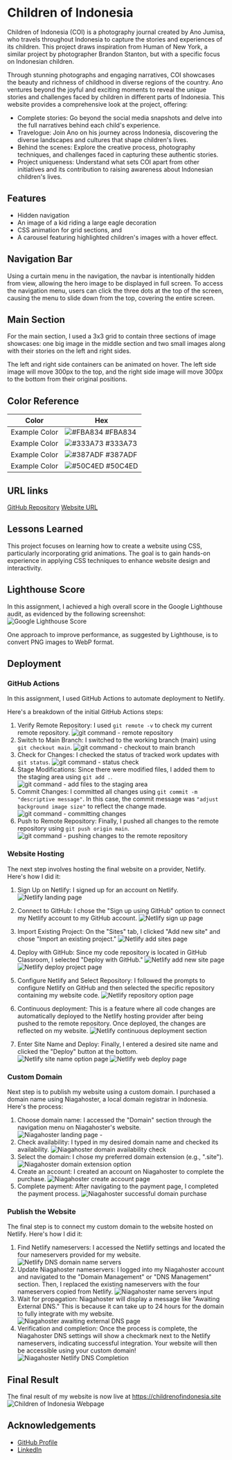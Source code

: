 # Children of Indonesia

Children of Indonesia (COI) is a photography journal created by Ano Jumisa, who travels throughout Indonesia to capture the stories and experiences of its children. This project draws inspiration from Human of New York, a similar project by photographer Brandon Stanton, but with a specific focus on Indonesian children.

Through stunning photographs and engaging narratives, COI showcases the beauty and richness of childhood in diverse regions of the country. Ano ventures beyond the joyful and exciting moments to reveal the unique stories and challenges faced by children in different parts of Indonesia. This website provides a comprehensive look at the project, offering:

-   Complete stories: Go beyond the social media snapshots and delve into the full narratives behind each child's experience.
-   Travelogue: Join Ano on his journey across Indonesia, discovering the diverse landscapes and cultures that shape children's lives.
-   Behind the scenes: Explore the creative process, photography techniques, and challenges faced in capturing these authentic stories.
-   Project uniqueness: Understand what sets COI apart from other initiatives and its contribution to raising awareness about Indonesian children's lives.

## Features

-   Hidden navigation
-   An image of a kid riding a large eagle decoration
-   CSS animation for grid sections, and
-   A carousel featuring highlighted children's images with a hover effect.

## Navigation Bar

Using a curtain menu in the navigation, the navbar is intentionally hidden from view, allowing the hero image to be displayed in full screen. To access the navigation menu, users can click the three dots at the top of the screen, causing the menu to slide down from the top, covering the entire screen.

## Main Section

For the main section, I used a 3x3 grid to contain three sections of image showcases: one big image in the middle section and two small images along with their stories on the left and right sides.

The left and right side containers can be animated on hover. The left side image will move 300px to the top, and the right side image will move 300px to the bottom from their original positions.

## Color Reference

| Color         | Hex                                                              |
| ------------- | ---------------------------------------------------------------- |
| Example Color | ![#FBA834](https://via.placeholder.com/10/FBA834?text=+) #FBA834 |
| Example Color | ![#333A73](https://via.placeholder.com/10/333A73?text=+) #333A73 |
| Example Color | ![#387ADF](https://via.placeholder.com/10/387ADF?text=+) #387ADF |
| Example Color | ![#50C4ED](https://via.placeholder.com/10/50C4ED?text=+) #50C4ED |

## URL links

[GitHub Repository](https://github.com/RevoU-FSSE-4/module-2-anojumisa)
[Website URL](https://childrenofindonesia.site/)

## Lessons Learned

This project focuses on learning how to create a website using CSS, particularly incorporating grid animations. The goal is to gain hands-on experience in applying CSS techniques to enhance website design and interactivity.

## Lighthouse Score

In this assignment, I achieved a high overall score in the Google Lighthouse audit, as evidenced by the following screenshot:
![Google Lighthouse Score](/readme%20assets/Screenshot%202024-03-01%20195201.png)

One approach to improve performance, as suggested by Lighthouse, is to convert PNG images to WebP format.

## Deployment

### GitHub Actions

In this assignment, I used GitHub Actions to automate deployment to Netlify.

Here's a breakdown of the initial GitHub Actions steps:

1. Verify Remote Repository: I used `git remote -v` to check my current remote repository.
   ![git command - remote repository](/readme%20assets/Screenshot%202024-02-29%20195019.png)
2. Switch to Main Branch: I switched to the working branch (main) using `git checkout main`.
   ![git command - checkout to main branch](/readme%20assets/Screenshot%202024-02-29%20190605.png)
3. Check for Changes: I checked the status of tracked work updates with `git status`.
   ![git command - status check](/readme%20assets/Screenshot%202024-02-29%20190825.png)
4. Stage Modifications: Since there were modified files, I added them to the staging area using `git add .`.
   ![git command - add files to the staging area](/readme%20assets/Screenshot%202024-02-29%20194754.png)
5. Commit Changes: I committed all changes using `git commit -m "descriptive message"`. In this case, the commit message was `"adjust background image size"` to reflect the change made.
   ![git command - committing changes](/readme%20assets/Screenshot%202024-02-29%20195048.png)
6. Push to Remote Repository: Finally, I pushed all changes to the remote repository using `git push origin main`.
   ![git command - pushing changes to the remote repository](/readme%20assets/Screenshot%202024-02-29%20195117.png)

### Website Hosting

The next step involves hosting the final website on a provider, Netlify. Here's how I did it:

1. Sign Up on Netlify: I signed up for an account on Netlify.
   ![Netlify landing page](/readme%20assets/Screenshot%202024-02-28%20211008.png)
2. Connect to GitHub: I chose the "Sign up using GitHub" option to connect my Netlify account to my GitHub account.
   ![Netlify sign up page](/readme%20assets/Screenshot%202024-02-28%20211108.png)
3. Import Existing Project: On the "Sites" tab, I clicked "Add new site" and chose "Import an existing project."
   ![Netlify add sites page](/readme%20assets/Screenshot%202024-02-28%20215814.png)
4. Deploy with GitHub: Since my code repository is located in GitHub Classroom, I selected "Deploy with GitHub."
   ![Netlify add new site page](/readme%20assets/Screenshot%202024-02-28%20215907.png)
   ![Netlify deploy project page](/readme%20assets/Screenshot%202024-02-28%20215933.png)
5. Configure Netlify and Select Repository: I followed the prompts to configure Netlify on GitHub and then selected the specific repository containing my website code.
   ![Netlify repository option page](/readme%20assets/Screenshot%202024-02-28%20220140.png)

6. Continuous deployment: This is a feature where all code changes are automatically deployed to the Netlify hosting provider after being pushed to the remote repository. Once deployed, the changes are reflected on my website.
   ![Netlify continuous deployment section](/readme%20assets/Screenshot%202024-02-29%20224440.png)

7. Enter Site Name and Deploy: Finally, I entered a desired site name and clicked the "Deploy" button at the bottom.
   ![Netlify site name option page](/readme%20assets/Screenshot%202024-02-28%20221221.png)
   ![Netlify web deploy page](/readme%20assets/Screenshot%202024-02-28%20221253.png)

### Custom Domain

Next step is to publish my website using a custom domain. I purchased a domain name using Niagahoster, a local domain registrar in Indonesia. Here's the process:

1. Choose domain name: I accessed the "Domain" section through the navigation menu on Niagahoster's website.
   ![Niagahoster landing page - ](/readme%20assets/Screenshot%202024-02-28%20211918.png)
2. Check availability: I typed in my desired domain name and checked its availability.
   ![Niagahoster domain availability check](/readme%20assets/Screenshot%202024-02-28%20212240.png)
3. Select the domain: I chose my preferred domain extension (e.g., ".site").
   ![Niagahoster domain extension option](/readme%20assets/Screenshot%202024-02-28%20212340.png)
4. Create an account: I created an account on Niagahoster to complete the purchase.
   ![Niagahoster create account page](/readme%20assets/Screenshot%202024-02-28%20212455.png)
5. Complete payment: After navigating to the payment page, I completed the payment process.
   ![Niagahoster successful domain purchase](/readme%20assets/Screenshot%202024-02-28%20213423.png)

### Publish the Website

The final step is to connect my custom domain to the website hosted on Netlify. Here's how I did it:

1. Find Netlify nameservers: I accessed the Netlify settings and located the four nameservers provided for my website.
   ![Netlify DNS domain name servers](/readme%20assets/Screenshot%202024-02-28%20222450.png)
2. Update Niagahoster nameservers: I logged into my Niagahoster account and navigated to the "Domain Management" or "DNS Management" section. Then, I replaced the existing nameservers with the four nameservers copied from Netlify.
   ![Niagahoster name servers input](/readme%20assets/Screenshot%202024-02-28%20222837.png)
3. Wait for propagation: Niagahoster will display a message like "Awaiting External DNS." This is because it can take up to 24 hours for the domain to fully integrate with my website.
   ![Niagahoster awaiting external DNS page](/readme%20assets/Screenshot%202024-02-28%20221850.png)
4. Verification and completion: Once the process is complete, the Niagahoster DNS settings will show a checkmark next to the Netlify nameservers, indicating successful integration. Your website will then be accessible using your custom domain!
   ![Niagahoster Netlify DNS Completion](/readme%20assets/Screenshot%202024-02-28%20224000.png)

## Final Result

The final result of my website is now live at https://childrenofindonesia.site
![Children of Indonesia Webpage](/readme%20assets/Screenshot%202024-02-29%20at%2020-12-32%20Children%20of%20Indonesia.png)

## Acknowledgements

-   [GitHub Profile](https://github.com/anojumisa)
-   [LinkedIn](https://www.linkedin.com/in/anojumisa/)
